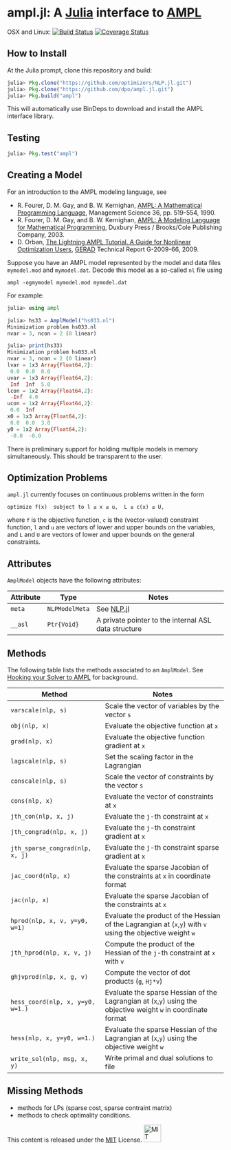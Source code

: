 # ampl.jl: A [Julia](http://julialang.org) interface to [AMPL](http://www.ampl.com)

OSX and Linux: [![Build Status](https://travis-ci.org/dpo/ampl.jl.svg?branch=master)](https://travis-ci.org/dpo/ampl.jl)
[![Coverage Status](https://coveralls.io/repos/dpo/ampl.jl/badge.svg?branch=master)](https://coveralls.io/r/dpo/ampl.jl?branch=master)

## How to Install

At the Julia prompt, clone this repository and build:

````JULIA
julia> Pkg.clone("https://github.com/optimizers/NLP.jl.git")
julia> Pkg.clone("https://github.com/dpo/ampl.jl.git")
julia> Pkg.build("ampl")
````

This will automatically use BinDeps to download and install the AMPL interface library.

## Testing

````JULIA
julia> Pkg.test("ampl")
````

## Creating a Model

For an introduction to the AMPL modeling language, see

* R. Fourer, D. M. Gay, and B. W. Kernighan, [AMPL: A Mathematical Programming Language](http://ampl.com/REFS/amplmod.pdf), Management Science 36, pp. 519-554, 1990.
* R. Fourer, D. M. Gay, and B. W. Kernighan, [AMPL: A Modeling Language for Mathematical Programming](http://ampl.com/BOOK/download.html), Duxbury Press / Brooks/Cole Publishing Company, 2003.
* D. Orban, [The Lightning AMPL Tutorial. A Guide for Nonlinear Optimization Users](http://www.gerad.ca/fichiers/cahiers/G-2009-66.pdf), [GERAD](http://www.gerad.ca) Technical Report G-2009-66, 2009.

Suppose you have an AMPL model represented by the model and data files `mymodel.mod` and `mymodel.dat`. Decode this model as a so-called `nl` file using

    ampl -ogmymodel mymodel.mod mymodel.dat

For example:

````Julia
julia> using ampl

julia> hs33 = AmplModel("hs033.nl")
Minimization problem hs033.nl
nvar = 3, ncon = 2 (0 linear)

julia> print(hs33)
Minimization problem hs033.nl
nvar = 3, ncon = 2 (0 linear)
lvar = 1x3 Array{Float64,2}:
 0.0  0.0  0.0
uvar = 1x3 Array{Float64,2}:
 Inf  Inf  5.0
lcon = 1x2 Array{Float64,2}:
 -Inf  4.0
ucon = 1x2 Array{Float64,2}:
 0.0  Inf
x0 = 1x3 Array{Float64,2}:
 0.0  0.0  3.0
y0 = 1x2 Array{Float64,2}:
 -0.0  -0.0
````

There is preliminary support for holding multiple models in memory simultaneously. This should be transparent to the user.

## Optimization Problems

`ampl.jl` currently focuses on continuous problems written in the form

    optimize f(x)  subject to l ≤ x ≤ u,  L ≤ c(x) ≤ U,

where `f` is the objective function, `c` is the (vector-valued) constraint function, `l` and `u` are vectors of lower and upper bounds on the variables, and `L` and `U` are vectors of lower and upper bounds on the general constraints.

## Attributes

`AmplModel` objects have the following attributes:

Attribute   | Type               | Notes
------------|--------------------|------------------------------------
`meta`      | `NLPModelMeta`     | See [NLP.jl](https://github.com/optimizers/NLP.jl)
`__asl`     | `Ptr{Void}`        | A private pointer to the internal ASL data structure

## Methods

The following table lists the methods associated to an `AmplModel`. See [Hooking your Solver to AMPL](http://ampl.com/REFS/hooking2.pdf) for background.

Method                          | Notes
--------------------------------|--------------------------------
`varscale(nlp, s)`              | Scale the vector of variables by the vector `s`
`obj(nlp, x)`                   | Evaluate the objective function at `x`
`grad(nlp, x)`                  | Evaluate the objective function gradient at `x`
`lagscale(nlp, s)`              | Set the scaling factor in the Lagrangian
`conscale(nlp, s)`              | Scale the vector of constraints by the vector `s`
`cons(nlp, x)`                  | Evaluate the vector of constraints at `x`
`jth_con(nlp, x, j)`            | Evaluate the `j`-th constraint at `x`
`jth_congrad(nlp, x, j)`        | Evaluate the `j`-th constraint gradient at `x`
`jth_sparse_congrad(nlp, x, j)` | Evaluate the `j`-th constraint sparse gradient at `x`
`jac_coord(nlp, x)`             | Evaluate the sparse Jacobian of the constraints at `x` in coordinate format
`jac(nlp, x)`                   | Evaluate the sparse Jacobian of the constraints at `x`
`hprod(nlp, x, v, y=y0, w=1)`   | Evaluate the product of the Hessian of the Lagrangian at (`x`,`y`) with `v` using the objective weight `w`
`jth_hprod(nlp, x, v, j)`       | Compute the product of the Hessian of the `j`-th constraint at `x` with `v`
`ghjvprod(nlp, x, g, v)`        | Compute the vector of dot products (`g`, `Hj*v`)
`hess_coord(nlp, x, y=y0, w=1.)`| Evaluate the sparse Hessian of the Lagrangian at (`x`,`y`) using the objective weight `w` in coordinate format
`hess(nlp, x, y=y0, w=1.)`      | Evaluate the sparse Hessian of the Lagrangian at (`x`,`y`) using the objective weight `w`
`write_sol(nlp, msg, x, y)`     | Write primal and dual solutions to file

## Missing Methods

* methods for LPs (sparse cost, sparse contraint matrix)
* methods to check optimality conditions.

This content is released under the [MIT](http://opensource.org/licenses/MIT) License.
<a rel="license" href="http://opensource.org/licenses/MIT">
<img alt="MIT license" height="40" src="http://upload.wikimedia.org/wikipedia/commons/c/c3/License_icon-mit.svg" /></a>
